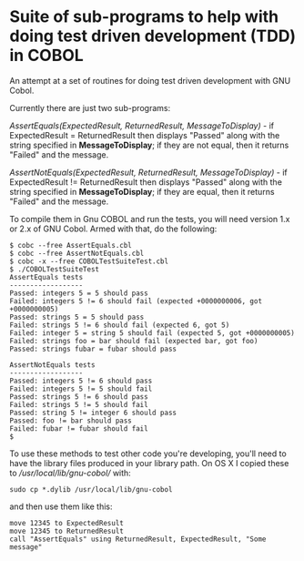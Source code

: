 # Suite of sub-programs to help with doing test driven development (TDD) in COBOL
An attempt at a set of routines for doing test driven development with GNU Cobol.

Currently there are just two sub-programs:

_AssertEquals(ExpectedResult, ReturnedResult, MessageToDisplay)_ - if ExpectedResult = ReturnedResult then displays "Passed" along with the string specified in __MessageToDisplay__; if they are not equal, then it returns "Failed" and the message.

_AssertNotEquals(ExpectedResult, ReturnedResult, MessageToDisplay)_ - if ExpectedResult != ReturnedResult then displays "Passed" along with the string specified in __MessageToDisplay__; if they are equal, then it returns "Failed" and the message.

To compile them in Gnu COBOL and run the tests, you will need version 1.x or 2.x of GNU Cobol.  Armed with that, do the following:
```
$ cobc --free AssertEquals.cbl 
$ cobc --free AssertNotEquals.cbl 
$ cobc -x --free COBOLTestSuiteTest.cbl 
$ ./COBOLTestSuiteTest 
AssertEquals tests
------------------
Passed: integers 5 = 5 should pass
Failed: integers 5 != 6 should fail (expected +0000000006, got +0000000005)
Passed: strings 5 = 5 should pass
Failed: strings 5 != 6 should fail (expected 6, got 5)
Failed: integer 5 = string 5 should fail (expected 5, got +0000000005)
Failed: strings foo = bar should fail (expected bar, got foo)
Passed: strings fubar = fubar should pass
 
AssertNotEquals tests
------------------
Passed: integers 5 != 6 should pass
Failed: integers 5 != 5 should fail
Passed: strings 5 != 6 should pass
Failed: strings 5 != 5 should fail
Passed: string 5 != integer 6 should pass
Passed: foo != bar should pass
Failed: fubar != fubar should fail
$
```

To use these methods to test other code you're developing, you'll need to have the library files produced in your library path.  On OS X I copied these to _/usr/local/lib/gnu-cobol/_ with:
```
sudo cp *.dylib /usr/local/lib/gnu-cobol
```
and then use them like this:
```
move 12345 to ExpectedResult
move 12345 to ReturnedResult
call "AssertEquals" using ReturnedResult, ExpectedResult, "Some message"
```
